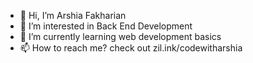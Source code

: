 - 👋 Hi, I’m Arshia Fakharian
- 👀 I’m interested in Back End Development
- 🌱 I’m currently learning web development basics
- 📫 How to reach me? check out zil.ink/codewitharshia

<!---
codewitharshia/codewitharshia is a ✨ special ✨ repository because its `README.md` (this file) appears on your GitHub profile.
You can click the Preview link to take a look at your changes.
--->
